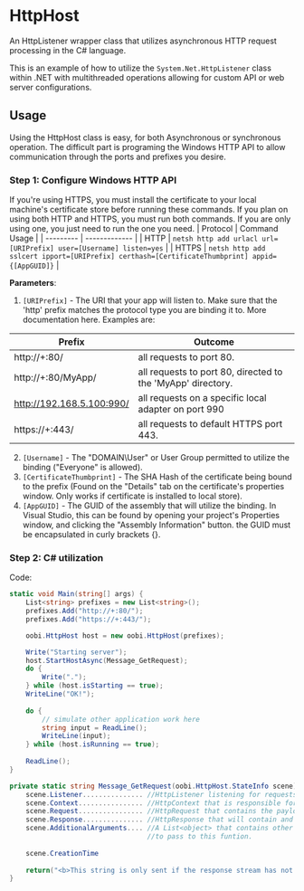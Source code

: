 # HttpHost
An HttpListener wrapper class that utilizes asynchronous HTTP request processing in the C# language.

This is an example of how to utilize the `System.Net.HttpListener` class within .NET with multithreaded operations allowing for custom API or web server configurations.

## Usage
Using the HttpHost class is easy, for both Asynchronous or synchronous operation. The difficult part is programing the Windows HTTP API to allow communication through the ports and prefixes you desire.

### Step 1: Configure Windows HTTP API
If you're using HTTPS, you must install the certificate to your local machine's certificate store before running these commands. If you plan on using both HTTP and HTTPS, you must run both commands. If you are only using one, you just need to run the one you need.
| Protocol | Command Usage |
| --------- | ------------- |
| HTTP | `netsh http add urlacl url=[URIPrefix] user=[Username] listen=yes`  |
| HTTPS | `netsh http add sslcert ipport=[URIPrefix] certhash=[CertificateThumbprint] appid={[AppGUID]}`  |

**Parameters**:
1. `[URIPrefix]` - The URI that your app will listen to. Make sure that the 'http' prefix matches the protocol type you are binding it to. More documentation here. Examples are:

| Prefix | Outcome |
| --------- | ------------- |
| http://+:80/ | all requests to port 80. |
| http://+:80/MyApp/ | all requests to port 80, directed to the 'MyApp' directory. |
| http://192.168.5.100:990/ | all requests on a specific local adapter on port 990 |
| https://+:443/ | all requests to default HTTPS port 443. |


2. `[Username]` - The "DOMAIN\User" or User Group permitted to utilize the binding ("Everyone" is allowed).
3. `[CertificateThumbprint]` - The SHA Hash of the certificate being bound to the prefix (Found on the "Details" tab on the certificate's properties window. Only works if certificate is installed to local store).
4. `[AppGUID]` - The GUID of the assembly that will utilize the binding. In Visual Studio, this can be found by opening your project's Properties window, and clicking the "Assembly Information" button. the GUID must be encapsulated in curly brackets {}.

### Step 2: C# utilization
Code:
```csharp
static void Main(string[] args) {
    List<string> prefixes = new List<string>();
    prefixes.Add("http://+:80/");
    prefixes.Add("https://+:443/");

    oobi.HttpHost host = new oobi.HttpHost(prefixes);

    Write("Starting server");
    host.StartHostAsync(Message_GetRequest);
    do {
        Write(".");
    } while (host.isStarting == true);
    WriteLine("OK!");
    
    do {
        // simulate other application work here
        string input = ReadLine();
        WriteLine(input);
    } while (host.isRunning == true);
    
    ReadLine();
}

private static string Message_GetRequest(oobi.HttpHost.StateInfo scene) {
    scene.Listener............... //HttpListener listening for requests.
    scene.Context................ //HttpContext that is responsible for processing this request.
    scene.Request................ //HttpRequest that contains the payload sent by the requestor.
    scene.Response............... //HttpResponse that will contain and deliver the server response payload.
    scene.AdditionalArguments.... //A List<object> that contains other potential classes you would like
                                  //to pass to this funtion.
    
    scene.CreationTime
    
    return("<b>This string is only sent if the response stream has not been closed.</b>");
}
```
